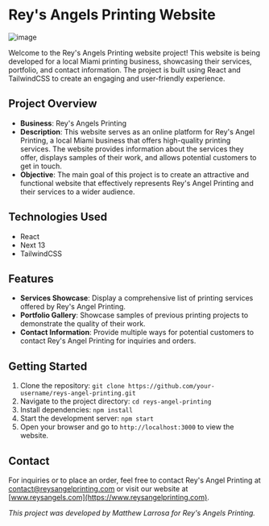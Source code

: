 # Rey's Angels Printing Website

![image](https://github.com/matthewLarrosa/reys-angels-website/assets/95898375/ee12a895-47b6-4e4c-818e-6b8451258b57)

Welcome to the Rey's Angels Printing website project! This website is being developed for a local Miami printing business, showcasing their services, portfolio, and contact information. The project is built using React and TailwindCSS to create an engaging and user-friendly experience.

## Project Overview

- **Business**: Rey's Angels Printing
- **Description**: This website serves as an online platform for Rey's Angel Printing, a local Miami business that offers high-quality printing services. The website provides information about the services they offer, displays samples of their work, and allows potential customers to get in touch.
- **Objective**: The main goal of this project is to create an attractive and functional website that effectively represents Rey's Angel Printing and their services to a wider audience.

## Technologies Used

- React
- Next 13
- TailwindCSS

## Features

- **Services Showcase**: Display a comprehensive list of printing services offered by Rey's Angel Printing.
- **Portfolio Gallery**: Showcase samples of previous printing projects to demonstrate the quality of their work.
- **Contact Information**: Provide multiple ways for potential customers to contact Rey's Angel Printing for inquiries and orders.

## Getting Started

1. Clone the repository: `git clone https://github.com/your-username/reys-angel-printing.git`
2. Navigate to the project directory: `cd reys-angel-printing`
3. Install dependencies: `npm install`
4. Start the development server: `npm start`
5. Open your browser and go to `http://localhost:3000` to view the website.

## Contact

For inquiries or to place an order, feel free to contact Rey's Angel Printing at contact@reysangelprinting.com or visit our website at [www.reysangels.com](https://www.reysangelprinting.com).

*This project was developed by Matthew Larrosa for Rey's Angels Printing.*